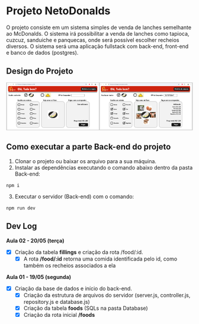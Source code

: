 # Projeto NetoDonalds

O projeto consiste em um sistema simples de venda de lanches semelhante ao McDonalds. O sistema irá possibilitar a venda de lanches como tapioca, cuzcuz, sanduiche e panquecas, onde será possível escolher recheios diversos. O sistema será uma aplicação fullstack com back-end, front-end e banco de dados (postgres).

## Design do Projeto

![alt text](image-1.png)

## Como executar a parte Back-end do projeto

1. Clonar o projeto ou baixar os arquivo para a sua máquina.
2. Instalar as dependências executando o comando abaixo dentro da pasta Back-end:

```
npm i
```

3. Executar o servidor (Back-end) com o comando:

```
npm run dev
```

## Dev Log

**Aula 02 - 20/05 (terça)**

- [x] Criação da tabela **fillings** e criação da rota /food/:id.
  - [x] A rota **/food/:id** retorna uma comida identificada pelo id, como também os recheios associados a ela

**Aula 01 - 19/05 (segunda)**

- [x] Criação da base de dados e início do back-end.
  - [x] Criação da estrutura de arquivos do servidor (server.js, controller.js, repository.js e database.js)
  - [x] Criação da tabela **foods** (SQLs na pasta Database)
  - [x] Criação da rota inicial **/foods**
